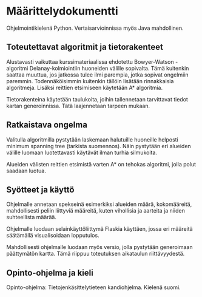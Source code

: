 # Määrittelydokumentti
Ohjelmointikielenä Python. Vertaisarvioinnissa myös Java mahdollinen.

## Toteutettavat algoritmit ja tietorakenteet
Alustavasti vaikuttaa kurssimateriaalissa ehdotettu Bowyer-Watson -algoritmi Delanay-kolmiointiin 
huoneiden välille sopivalta. Tämä kuitenkin saattaa muuttua, jos jatkossa tulee ilmi parempia, 
jotka sopivat ongelmiin paremmin. Todennäköisimmin kuitenkin tällöin lisätään rinnakkaisia 
algoritmeja. Lisäksi reittien etsimiseen käytetään A* algoritmia.

Tietorakenteina käytetään taulukoita, joihin tallennetaan tarvittavat tiedot kartan 
generoinnissa. Tätä laajennetaan tarpeen mukaan.

## Ratkaistava ongelma
Valitulla algoritmilla pystytään laskemaan halutuille huoneille helposti minimum spanning tree 
(tarkista suomennos). Näin pystytään eri alueiden välille luomaan luotettavasti käytävät ilman 
turhia silmukoita. 

Alueiden välisten reittien etsimistä varten A* on tehokas algoritmi, jolla polut saadaan 
luotua.

## Syötteet ja käyttö
Ohjelmalle annetaan spekseinä esimerkiksi alueiden määrä, kokomääreitä, mahdollisesti peliin 
liittyviä määreitä, kuten vihollisia ja aarteita ja niiden suhteellista määrää. 

Ohjelmalle luodaan selainkäyttöliittymä Flaskia käyttäen, jossa eri määreitä säätämällä 
visualisoidaan lopputulos. 

Mahdollisesti ohjelmalle luodaan myös versio, jolla pystytään generoimaan päättymätön kartta. 
Tämä riippuu toteutuksen aikataulun riittävyydestä.

## Opinto-ohjelma ja kieli
Opinto-ohjelma: Tietojenkäsittelytieteen kandiohjelma. Kielenä suomi.

